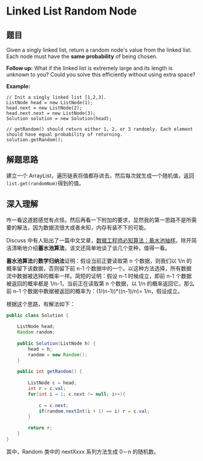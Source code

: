 # Linked List Random Node

## 题目

Given a singly linked list, return a random node's value from the linked list. Each node must have the **same probability** of being chosen.

**Follow up:**
What if the linked list is extremely large and its length is unknown to you? Could you solve this efficiently without using extra space?

**Example:**

```
// Init a singly linked list [1,2,3].
ListNode head = new ListNode(1);
head.next = new ListNode(2);
head.next.next = new ListNode(3);
Solution solution = new Solution(head);

// getRandom() should return either 1, 2, or 3 randomly. Each element should have equal probability of returning.
solution.getRandom();
```

## 解题思路

建立一个 ArrayList，遍历链表将值都存进去，然后每次就生成一个随机值，返回`list.get(randomNum)`得到的值。

## 深入理解

咋一看这道题感觉有点怪。然后再看一下附加的要求，显然我的第一思路不是所需要的解法，因为数据流很大或者未知，内存有装不下的可能。

Discuss 中有人贴出了一篇中文文章，[数据工程师必知算法：蓄水池抽样](http://blog.jobbole.com/42550/)。除开简洁清晰地介绍**蓄水池算法**，该文还简单地谈了谈几个变种，值得一看。

**蓄水池算法**的**数学归纳法**证明：假设当前正要读取第 n 个数据，则我们以 1/n 的概率留下该数据，否则留下前 n-1 个数据中的一个。以这种方法选择，所有数据流中数据被选择的概率一样。简短的证明：假设 n-1 时候成立，即前 n-1 个数据被返回的概率都是 1/n-1，当前正在读取第 n 个数据，以 1/n 的概率返回它。那么前 n-1 个数据中数据被返回的概率为：(1/(n-1))*((n-1)/n)= 1/n，假设成立。

根据这个思路，有解法如下：

```java
public class Solution {
    
    ListNode head;
    Random random;
    
    public Solution(ListNode h) {
        head = h;       
        random = new Random();        
    }
    
    public int getRandom() {
        
        ListNode c = head;
        int r = c.val;
        for(int i = 1; c.next != null; i++){
            
            c = c.next;
            if(random.nextInt(i + 1) == i) r = c.val;                        
        }
        
        return r;
    }
}
```

其中，Random 类中的 nextXxxx 系列方法生成 0－n 的随机数。